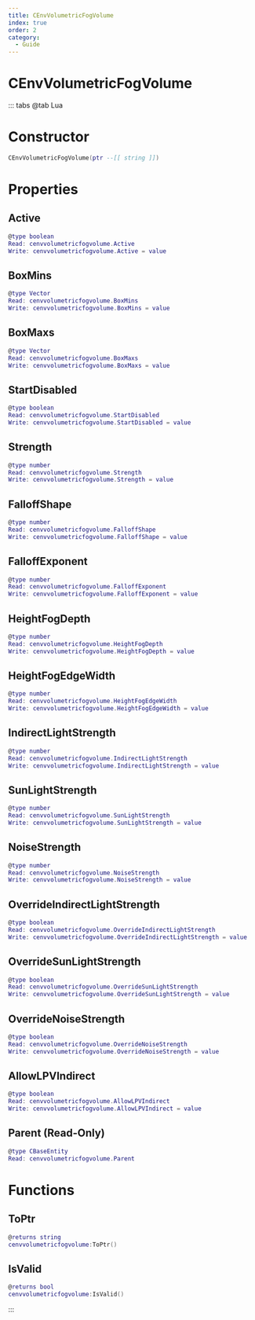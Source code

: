 ```yaml
---
title: CEnvVolumetricFogVolume
index: true
order: 2
category:
  - Guide
---
```


# CEnvVolumetricFogVolume

::: tabs
@tab Lua
# Constructor
```lua
CEnvVolumetricFogVolume(ptr --[[ string ]])
```
# Properties
## Active 
```lua
@type boolean
Read: cenvvolumetricfogvolume.Active
Write: cenvvolumetricfogvolume.Active = value
```
## BoxMins 
```lua
@type Vector
Read: cenvvolumetricfogvolume.BoxMins
Write: cenvvolumetricfogvolume.BoxMins = value
```
## BoxMaxs 
```lua
@type Vector
Read: cenvvolumetricfogvolume.BoxMaxs
Write: cenvvolumetricfogvolume.BoxMaxs = value
```
## StartDisabled 
```lua
@type boolean
Read: cenvvolumetricfogvolume.StartDisabled
Write: cenvvolumetricfogvolume.StartDisabled = value
```
## Strength 
```lua
@type number
Read: cenvvolumetricfogvolume.Strength
Write: cenvvolumetricfogvolume.Strength = value
```
## FalloffShape 
```lua
@type number
Read: cenvvolumetricfogvolume.FalloffShape
Write: cenvvolumetricfogvolume.FalloffShape = value
```
## FalloffExponent 
```lua
@type number
Read: cenvvolumetricfogvolume.FalloffExponent
Write: cenvvolumetricfogvolume.FalloffExponent = value
```
## HeightFogDepth 
```lua
@type number
Read: cenvvolumetricfogvolume.HeightFogDepth
Write: cenvvolumetricfogvolume.HeightFogDepth = value
```
## HeightFogEdgeWidth 
```lua
@type number
Read: cenvvolumetricfogvolume.HeightFogEdgeWidth
Write: cenvvolumetricfogvolume.HeightFogEdgeWidth = value
```
## IndirectLightStrength 
```lua
@type number
Read: cenvvolumetricfogvolume.IndirectLightStrength
Write: cenvvolumetricfogvolume.IndirectLightStrength = value
```
## SunLightStrength 
```lua
@type number
Read: cenvvolumetricfogvolume.SunLightStrength
Write: cenvvolumetricfogvolume.SunLightStrength = value
```
## NoiseStrength 
```lua
@type number
Read: cenvvolumetricfogvolume.NoiseStrength
Write: cenvvolumetricfogvolume.NoiseStrength = value
```
## OverrideIndirectLightStrength 
```lua
@type boolean
Read: cenvvolumetricfogvolume.OverrideIndirectLightStrength
Write: cenvvolumetricfogvolume.OverrideIndirectLightStrength = value
```
## OverrideSunLightStrength 
```lua
@type boolean
Read: cenvvolumetricfogvolume.OverrideSunLightStrength
Write: cenvvolumetricfogvolume.OverrideSunLightStrength = value
```
## OverrideNoiseStrength 
```lua
@type boolean
Read: cenvvolumetricfogvolume.OverrideNoiseStrength
Write: cenvvolumetricfogvolume.OverrideNoiseStrength = value
```
## AllowLPVIndirect 
```lua
@type boolean
Read: cenvvolumetricfogvolume.AllowLPVIndirect
Write: cenvvolumetricfogvolume.AllowLPVIndirect = value
```
## Parent (Read-Only)
```lua
@type CBaseEntity
Read: cenvvolumetricfogvolume.Parent
```
# Functions
## ToPtr
```lua
@returns string
cenvvolumetricfogvolume:ToPtr()
```
## IsValid
```lua
@returns bool
cenvvolumetricfogvolume:IsValid()
```

:::